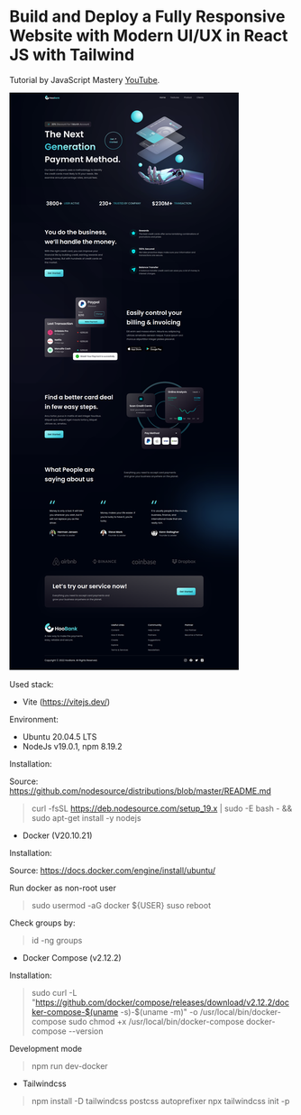 # Build and Deploy a Fully Responsive Website with Modern UI/UX in React JS with Tailwind

Tutorial by JavaScript Mastery [YouTube](https://youtu.be/_oO4Qi5aVZs).

![Preview](preview.png)

Used stack:
- Vite (https://vitejs.dev/)

Environment:

- Ubuntu 20.04.5 LTS
- NodeJs v19.0.1, npm 8.19.2

Installation:

Source: https://github.com/nodesource/distributions/blob/master/README.md

> curl -fsSL https://deb.nodesource.com/setup_19.x | sudo -E bash - &&\
sudo apt-get install -y nodejs

- Docker (V20.10.21)

Installation:

Source: https://docs.docker.com/engine/install/ubuntu/

Run docker as non-root user

> sudo usermod -aG docker ${USER}
> suso reboot

Check groups by: 
> id -ng
> groups 

- Docker Compose (v2.12.2)

Installation:

> sudo curl -L "https://github.com/docker/compose/releases/download/v2.12.2/docker-compose-$(uname -s)-$(uname -m)" -o /usr/local/bin/docker-compose
> sudo chmod +x /usr/local/bin/docker-compose
> docker-compose --version

Development mode
> npm run dev-docker

- Tailwindcss

> npm install -D tailwindcss postcss autoprefixer
> npx tailwindcss init -p

